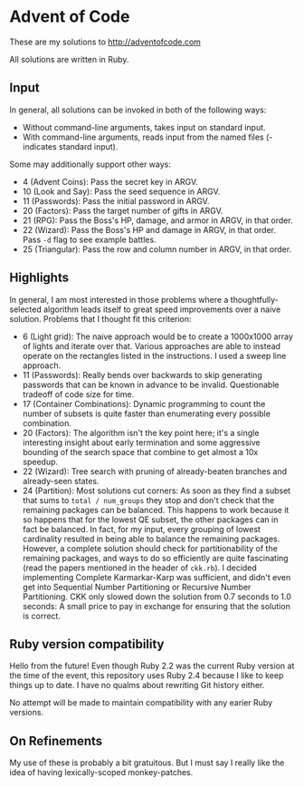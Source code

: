 # Advent of Code

These are my solutions to http://adventofcode.com

All solutions are written in Ruby.

## Input

In general, all solutions can be invoked in both of the following ways:

* Without command-line arguments, takes input on standard input.
* With command-line arguments, reads input from the named files (- indicates standard input).

Some may additionally support other ways:

* 4 (Advent Coins): Pass the secret key in ARGV.
* 10 (Look and Say): Pass the seed sequence in ARGV.
* 11 (Passwords): Pass the initial password in ARGV.
* 20 (Factors): Pass the target number of gifts in ARGV.
* 21 (RPG): Pass the Boss's HP, damage, and armor in ARGV, in that order.
* 22 (Wizard): Pass the Boss's HP and damage in ARGV, in that order. Pass `-d` flag to see example battles.
* 25 (Triangular): Pass the row and column number in ARGV, in that order.

## Highlights

In general, I am most interested in those problems where a thoughtfully-selected algorithm leads itself to great speed improvements over a naive solution.
Problems that I thought fit this criterion:

* 6 (Light grid): The naive approach would be to create a 1000x1000 array of lights and iterate over that. Various approaches are able to instead operate on the rectangles listed in the instructions. I used a sweep line approach.
* 11 (Passwords): Really bends over backwards to skip generating passwords that can be known in advance to be invalid. Questionable tradeoff of code size for time.
* 17 (Container Combinations): Dynamic programming to count the number of subsets is quite faster than enumerating every possible combination.
* 20 (Factors): The algorithm isn't the key point here; it's a single interesting insight about early termination and some aggressive bounding of the search space that combine to get almost a 10x speedup.
* 22 (Wizard): Tree search with pruning of already-beaten branches and already-seen states.
* 24 (Partition): Most solutions cut corners: As soon as they find a subset that sums to `total / num_groups` they stop and don't check that the remaining packages can be balanced.
  This happens to work because it so happens that for the lowest QE subset, the other packages can in fact be balanced.
  In fact, for my input, every grouping of lowest cardinality resulted in being able to balance the remaining packages.
  However, a complete solution should check for partitionability of the remaining packages, and ways to do so efficiently are quite fascinating (read the papers mentioned in the header of `ckk.rb`).
  I decided implementing Complete Karmarkar-Karp was sufficient, and didn't even get into Sequential Number Partitioning or Recursive Number Partitioning.
  CKK only slowed down the solution from 0.7 seconds to 1.0 seconds:
  A small price to pay in exchange for ensuring that the solution is correct.

## Ruby version compatibility

Hello from the future!
Even though Ruby 2.2 was the current Ruby version at the time of the event, this repository uses Ruby 2.4 because I like to keep things up to date.
I have no qualms about rewriting Git history either.

No attempt will be made to maintain compatibility with any earier Ruby versions.

## On Refinements

My use of these is probably a bit gratuitous.
But I must say I really like the idea of having lexically-scoped monkey-patches.
